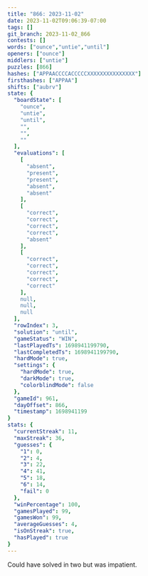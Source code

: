 ```yaml
---
title: "866: 2023-11-02"
date: 2023-11-02T09:06:39-07:00
tags: []
git_branch: 2023-11-02_866
contests: []
words: ["ounce","untie","until"]
openers: ["ounce"]
middlers: ["untie"]
puzzles: [866]
hashes: ["APPAACCCCACCCCCXXXXXXXXXXXXXXX"]
firsthashes: ["APPAA"]
shifts: ["aubrv"]
state: {
  "boardState": [
    "ounce",
    "untie",
    "until",
    "",
    "",
    ""
  ],
  "evaluations": [
    [
      "absent",
      "present",
      "present",
      "absent",
      "absent"
    ],
    [
      "correct",
      "correct",
      "correct",
      "correct",
      "absent"
    ],
    [
      "correct",
      "correct",
      "correct",
      "correct",
      "correct"
    ],
    null,
    null,
    null
  ],
  "rowIndex": 3,
  "solution": "until",
  "gameStatus": "WIN",
  "lastPlayedTs": 1698941199790,
  "lastCompletedTs": 1698941199790,
  "hardMode": true,
  "settings": {
    "hardMode": true,
    "darkMode": true,
    "colorblindMode": false
  },
  "gameId": 961,
  "dayOffset": 866,
  "timestamp": 1698941199
}
stats: {
  "currentStreak": 11,
  "maxStreak": 36,
  "guesses": {
    "1": 0,
    "2": 4,
    "3": 22,
    "4": 41,
    "5": 18,
    "6": 14,
    "fail": 0
  },
  "winPercentage": 100,
  "gamesPlayed": 99,
  "gamesWon": 99,
  "averageGuesses": 4,
  "isOnStreak": true,
  "hasPlayed": true
}
---
```

<!-- more -->
Could have solved in two but was impatient. 
